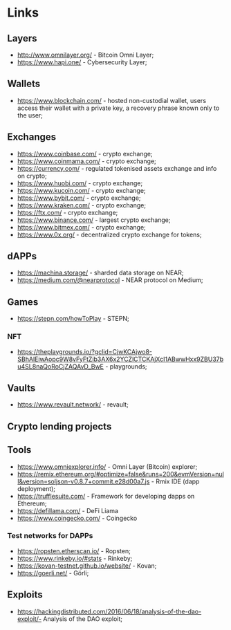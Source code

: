 # Links

## Layers

- http://www.omnilayer.org/ - Bitcoin Omni Layer;
- https://www.hapi.one/ - Cybersecurity Layer;

## Wallets

- https://www.blockchain.com/ -  hosted non-custodial wallet, users access their wallet with a private key, a recovery phrase known only to the user;

## Exchanges

- https://www.coinbase.com/ - crypto exchange;
- https://www.coinmama.com/ - crypto exchange;
- https://currency.com/ - regulated tokenised assets exchange and info on crypto;
- https://www.huobi.com/ - crypto exchange;
- https://www.kucoin.com/ - crypto exchange;
- https://www.bybit.com/ - crypto exchange;
- https://www.kraken.com/ - crypto exchange;
- https://ftx.com/ - crypto exchange;
- https://www.binance.com/ - largest crypto exchange;
- https://www.bitmex.com/ - crypto exchange;
- https://www.0x.org/ - decentralized crypto exchange for tokens;

## dAPPs

- https://machina.storage/ - sharded data storage on NEAR;
- https://medium.com/@nearprotocol - NEAR protocol on Medium;

## Games

- https://stepn.com/howToPlay - STEPN;

### NFT

- https://theplaygrounds.io/?gclid=CjwKCAjwo8-SBhAlEiwAopc9W8vFyFtZib3AX6x2YCZlCTCKAjXcI1ABwwHxx9ZBU37bu4SL8naQoRoCjZAQAvD_BwE - playgrounds;

## Vaults

- https://www.revault.network/ - revault;

## Crypto lending projects 

## Tools

- https://www.omniexplorer.info/ - Omni Layer (Bitcoin) explorer;
- https://remix.ethereum.org/#optimize=false&runs=200&evmVersion=null&version=soljson-v0.8.7+commit.e28d00a7.js - Rmix IDE (dapp deployment);
- https://trufflesuite.com/ - Framework for developing dapps on Ethereum;
- https://defillama.com/ - DeFi Liama
- https://www.coingecko.com/ - Coingecko

### Test networks for DAPPs

- https://ropsten.etherscan.io/ - Ropsten;
- https://www.rinkeby.io/#stats - Rinkeby;
- https://kovan-testnet.github.io/website/ - Kovan;
- https://goerli.net/ - Görli;

## Exploits

- https://hackingdistributed.com/2016/06/18/analysis-of-the-dao-exploit/- Analysis of the DAO exploit;